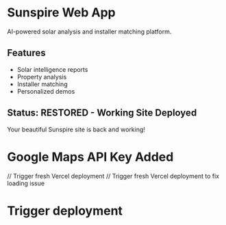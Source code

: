 # Sunspire Web App

AI-powered solar analysis and installer matching platform.

## Features

- Solar intelligence reports
- Property analysis
- Installer matching
- Personalized demos

## Status: RESTORED - Working Site Deployed

Your beautiful Sunspire site is back and working!
# Google Maps API Key Added
// Trigger fresh Vercel deployment
// Trigger fresh Vercel deployment to fix loading issue
# Trigger deployment

